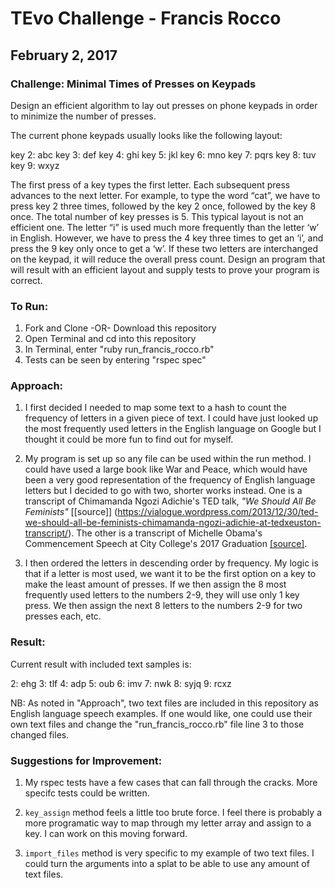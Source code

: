 # TEvo Challenge - Francis Rocco

## February 2, 2017

### Challenge: Minimal Times of Presses on Keypads

Design an efficient algorithm to lay out presses on phone keypads in order to minimize the number of presses.

The current phone keypads usually looks like the following layout:

key 2: abc
key 3: def
key 4: ghi
key 5: jkl
key 6: mno
key 7: pqrs
key 8: tuv
key 9: wxyz

The first press of a key types the first letter. Each subsequent press advances to the next letter. For example, to type the word “cat”, we have to press key 2 three times, followed by the key 2 once, followed by the key 8 once. The total number of key presses is 5. This typical layout is not an efficient one. The letter “i” is used much more frequently than the letter ‘w’ in English. However, we have to press the 4 key three times to get an ‘i’, and press the 9 key only once to get a ‘w’. If these two letters are interchanged on the keypad, it will reduce the overall press count. Design an program that will result with an efficient layout and supply tests to prove your program is correct.

### To Run:

1. Fork and Clone -OR- Download this repository
2. Open Terminal and cd into this repository
3. In Terminal, enter "ruby run_francis_rocco.rb"
4. Tests can be seen by entering "rspec spec"

### Approach:

1. I first decided I needed to map some text to a hash to count the frequency of letters in a given piece of text. I could have just looked up the most frequently used letters in the English language on Google but I thought it could be more fun to find out for myself.

2. My program is set up so any file can be used within the run method. I could have used a large book like War and Peace, which would have been a very good representation of the frequency of English language letters but I decided to go with two, shorter works instead. One is a transcript of Chimamanda Ngozi Adichie's TED talk, *"We Should All Be Feminists"* [[source]] (https://vialogue.wordpress.com/2013/12/30/ted-we-should-all-be-feminists-chimamanda-ngozi-adichie-at-tedxeuston-transcript/). The other is a transcript of Michelle Obama's Commencement Speech at City College's 2017 Graduation [[source]](https://obamawhitehouse.archives.gov/the-press-office/2016/06/03/remarks-first-lady-city-college-new-york-commencement).

3. I then ordered the letters in descending order by frequency. My logic is that if a letter is most used, we want it to be the first option on a key to make the least amount of presses. If we then assign the 8 most frequently used letters to the numbers 2-9, they will use only 1 key press. We then assign the next 8 letters to the numbers 2-9 for two presses each, etc.

### Result:

Current result with included text samples is:

2: ehg
3: tlf
4: adp
5: oub
6: imv
7: nwk
8: syjq
9: rcxz

NB: As noted in "Approach", two text files are included in this repository as English language speech examples. If one would like, one could use their own text files and change the "run_francis_rocco.rb" file line 3 to those changed files.

### Suggestions for Improvement:

1. My rspec tests have a few cases that can fall through the cracks. More specifc tests could be written.

2. `key_assign` method feels a little too brute force. I feel there is probably a more programatic way to map through my letter array and assign to a key. I can work on this moving forward.

3. `import_files` method is very specific to my example of two text files. I could turn the arguments into a splat to be able to use any amount of text files.
